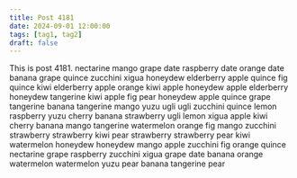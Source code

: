 ```yaml
---
title: Post 4181
date: 2024-09-01 12:00:00
tags: [tag1, tag2]
draft: false
---
```

This is post 4181.
nectarine
mango
grape
date
raspberry
date
orange
date
banana
grape
quince
zucchini
xigua
honeydew
elderberry
apple
quince
fig
quince
kiwi
elderberry
apple
orange
kiwi
apple
honeydew
apple
elderberry
honeydew
tangerine
kiwi
apple
fig
pear
honeydew
apple
quince
grape
tangerine
banana
tangerine
mango
yuzu
ugli
ugli
zucchini
quince
lemon
raspberry
yuzu
cherry
banana
strawberry
ugli
lemon
xigua
apple
kiwi
cherry
banana
mango
tangerine
watermelon
orange
fig
mango
zucchini
strawberry
strawberry
kiwi
pear
strawberry
strawberry
pear
kiwi
watermelon
honeydew
honeydew
mango
apple
zucchini
fig
orange
quince
nectarine
grape
raspberry
zucchini
xigua
grape
date
banana
orange
watermelon
watermelon
yuzu
pear
banana
tangerine
pear

